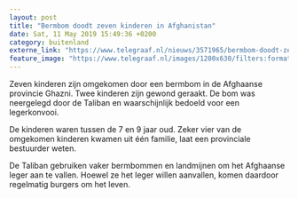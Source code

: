 ```yaml
---
layout: post
title: "Bermbom doodt zeven kinderen in Afghanistan"
date: Sat, 11 May 2019 15:49:36 +0200
category: buitenland
externe_link: "https://www.telegraaf.nl/nieuws/3571965/bermbom-doodt-zeven-kinderen-in-afghanistan"
feature_image: "https://www.telegraaf.nl/images/1200x630/filters:format(jpeg):quality(80)/cdn-kiosk-api.telegraaf.nl/a25cb8aa-73f3-11e9-a2b8-02c309bc01c1.JPG"
---
```


<p class="intro">Zeven kinderen zijn omgekomen door een bermbom in de Afghaanse provincie Ghazni. Twee kinderen zijn gewond geraakt. De bom was neergelegd door de Taliban en waarschijnlijk bedoeld voor een legerkonvooi.</p> <p>De kinderen waren tussen de 7 en 9 jaar oud. Zeker vier van de omgekomen kinderen kwamen uit één familie, laat een provinciale bestuurder weten.</p><p>De Taliban gebruiken vaker bermbommen en landmijnen om het Afghaanse leger aan te vallen. Hoewel ze het leger willen aanvallen, komen daardoor regelmatig burgers om het leven.</p>
